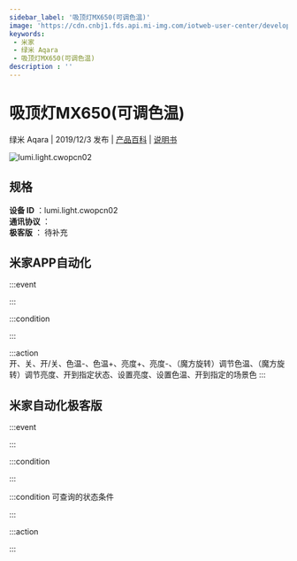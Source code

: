 ```yaml
---
sidebar_label: '吸顶灯MX650(可调色温)'
image: 'https://cdn.cnbj1.fds.api.mi-img.com/iotweb-user-center/developer_1678870990151Q2RfSl18.png?GalaxyAccessKeyId=AKVGLQWBOVIRQ3XLEW&Expires=9223372036854775807&Signature=XYKfsVrcdtYVVPaIBKE2CsBXqCE='
keywords: 
 - 米家
 - 绿米 Aqara
 - 吸顶灯MX650(可调色温)
description : ''
---
```

# 吸顶灯MX650(可调色温)

绿米 Aqara | 2019/12/3 发布 | [产品百科](https://home.mi.com/webapp/content/baike/product/index.html?model=lumi.light.cwopcn02/) | [说明书](https://home.mi.com/views/introduction.html?model=lumi.light.cwopcn02&region=cn)

![lumi.light.cwopcn02](https://cdn.cnbj1.fds.api.mi-img.com/iotweb-user-center/developer_1678870990151Q2RfSl18.png?GalaxyAccessKeyId=AKVGLQWBOVIRQ3XLEW&Expires=9223372036854775807&Signature=XYKfsVrcdtYVVPaIBKE2CsBXqCE=)

## 规格  
> 
**设备 ID** ：lumi.light.cwopcn02  
**通讯协议** ：  
**极客版**  ： 待补充 


## 米家APP自动化  

:::event  

:::

:::condition  

:::

:::action   
开、关、开/关、色温-、色温+、亮度+、亮度-、（魔方旋转）调节色温、（魔方旋转）调节亮度、开到指定状态、设置亮度、设置色温、开到指定的场景色
:::

## 米家自动化极客版  

:::event  

:::

:::condition  

:::

:::condition 可查询的状态条件  

:::

:::action  

:::

        
